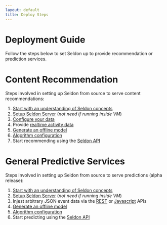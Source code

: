 ```yaml
---
layout: default
title: Deploy Steps
---
```


# Deployment Guide
Follow the steps below to set Seldon up to provide recommendation or prediction services.

# Content Recommendation

Steps involved in setting up Seldon from source to serve content recommendations:

 1. [Start with an understanding of Seldon concepts](/concepts.html)
 1. [Setup Seldon Server](/seldon-server-setup.html) (*not need if running inside VM*)
 1. [Configure your data](/item-recommendation-data.html)
 1. Provide [realtime activity data](/realtime-activity-data.html) 
 1. [Generate an offline model](/offline-models.html)
 1. [Algorithm configuration](/runtime-recommendation.html)
 1. Start recommending using the [Seldon API](api.html)

# General Predictive Services

Steps involved in setting up Seldon from source to serve predictions (alpha release):

 1. [Start with an understanding of Seldon concepts](/concepts.html)
 1. [Setup Seldon Server](/seldon-server-setup.html) (*not need if running inside VM*)
 1. Injest arbitrary JSON event data via the [REST](api-oauth.html#events) or [Javascript](api-javascript.html) APIs
 1. [Generate an offline model](offline-prediction-models.html)
 1. [Algorithm configuration](/runtime-prediction.html)
 1. Start predicting using the [Seldon API](api.html)
